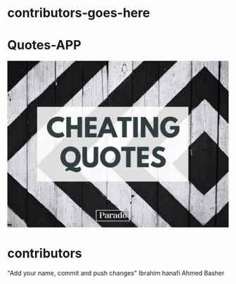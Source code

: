 # contributors-goes-here


# Quotes-APP

![Repo Imgae](background.jpg)


# contributors
"Add your name, commit and push changes"
Ibrahim hanafi 
Ahmed Basher
